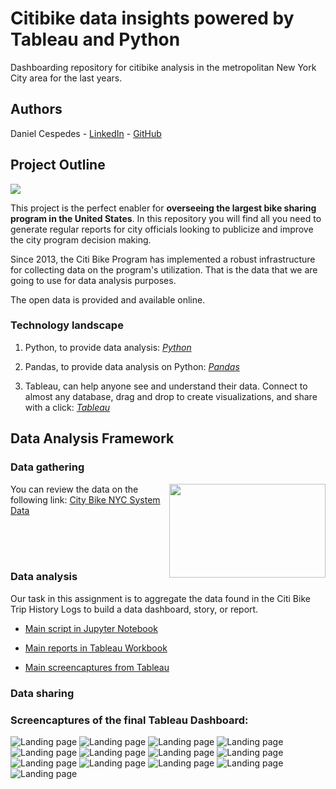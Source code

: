 # Citibike data insights powered by Tableau and Python
Dashboarding repository for citibike analysis in the metropolitan New York City area for the last years.

## Authors
Daniel Cespedes - [LinkedIn](https://www.linkedin.com/in/selinzorob/) - [GitHub](https://github.com/danielczz)

## Project Outline

<img src="./Resources/Images/nasa-43569-unsplash.jpg" align="center">

This project is the perfect enabler for **overseeing the largest bike sharing program in the United States**. In this repository you will find all you need to generate regular reports for city officials looking to publicize and improve the city program decision making.

Since 2013, the Citi Bike Program has implemented a robust infrastructure for collecting data on the program's utilization. That is the data that we are going to use for data analysis purposes. 

The open data is provided and available online.


### **Technology landscape**

1. Python, to provide data analysis: 
[_Python_](https://www.python.org/)

1. Pandas, to provide data analysis on Python: 
[_Pandas_](https://pandas.pydata.org/)

1. Tableau, can help anyone see and understand their data. Connect to almost any database, drag and drop to create visualizations, and share with a click: 
[_Tableau_](https://www.tableau.com/)


## Data Analysis Framework

### **Data gathering**
<img src="./Resources/Images/anthony-ginsbrook-208979-unsplash.jpg" width="250" height="150" align="right">

You can review the data on the following link: [City Bike NYC System Data](https://www.citibikenyc.com/system-data)

<br><br><br>

### **Data analysis**

Our task in this assignment is to aggregate the data found in the Citi Bike Trip History Logs to build a data dashboard, story, or report.

- [Main script in Jupyter Notebook](https://github.com/danielczz/Dashboarding-with-Tableau-and-Python/blob/master/Resources/Data%20Engineer/Main_script_Jupyter_Notebook.ipynb)

- [Main reports in Tableau Workbook](https://github.com/danielczz/Dashboarding-with-Tableau-and-Python/blob/master/Resources/Dashboard/CityBike_analysis_powered_by_Tableau.twb)

- [Main screencaptures from Tableau](https://github.com/danielczz/Dashboarding-with-Tableau-and-Python/tree/master/Resources/Images/Output)

### **Data sharing**

### Screencaptures of the final Tableau Dashboard:
![Landing page](Resources/Images/Output/0.png)
![Landing page](Resources/Images/Output/1.png)
![Landing page](Resources/Images/Output/2.png)
![Landing page](Resources/Images/Output/3.png)
![Landing page](Resources/Images/Output/4.png)
![Landing page](Resources/Images/Output/5.png)
![Landing page](Resources/Images/Output/6.png)
![Landing page](Resources/Images/Output/7.png)
![Landing page](Resources/Images/Output/8.png)
![Landing page](Resources/Images/Output/9.png)
![Landing page](Resources/Images/Output/10.png)
![Landing page](Resources/Images/Output/11.png)
![Landing page](Resources/Images/Output/12.png)